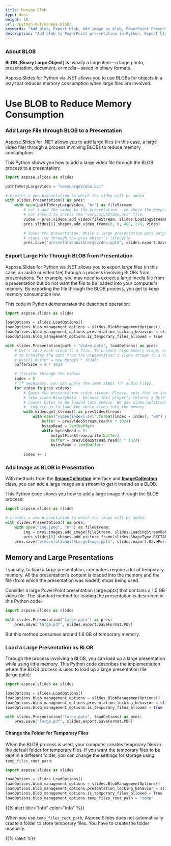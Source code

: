 ```yaml
---
title: Manage Blob
type: docs
weight: 10
url: /python-net/manage-blob/
keywords: "Add blob, Export blob, Add image as blob, PowerPoint Presentation, Python, Aspose.Slides for Python via .NET"
description: "Add blob to PowerPoint presentation in Python. Export blob. Add Image as blob"
---
```


### **About BLOB**

**BLOB** (**Binary Large Object**) is usually a large item—a large photo, presentation, document, or media—saved in binary formats. 

Aspose.Slides for Python via .NET allows you to use BLOBs for objects in a way that reduces memory consumption when large files are involved. 

# **Use BLOB to Reduce Memory Consumption**

### **Add Large File through BLOB to a Presentation**

[Aspose.Slides](/slides/python-net/) for .NET allows you to add large files (in this case, a large video file) through a process involving BLOBs to reduce memory consumption.

This Python shows you how to add a large video file through the BLOB process to a presentation:

```py
import aspose.slides as slides

pathToVeryLargeVideo = "veryLargeVideo.avi"

# Creates a new presentation to which the video will be added
with slides.Presentation() as pres:
    with open(pathToVeryLargeVideo, "br") as fileStream:
        # Let's add the video to the presentation - we chose the KeepLocked behavior because we do
        # not intend to access the "veryLargeVideo.avi" file.
        video = pres.videos.add_video(fileStream, slides.LoadingStreamBehavior.KEEP_LOCKED)
        pres.slides[0].shapes.add_video_frame(0, 0, 480, 270, video)

        # Saves the presentation. While a large presentation gets outputted, the memory consumption
        # stays low through the pres object's lifecycle 
        pres.save("presentationWithLargeVideo.pptx", slides.export.SaveFormat.PPTX)
```


### **Export Large File Through BLOB from Presentation**
Aspose.Slides for Python via .NET allows you to export large files (in this case, an audio or video file) through a process involving BLOBs from presentations. For example, you may need to extract a large media file from a presentation but do not want the file to be loaded into your computer's memory. By exporting the file through the BLOB process, you get to keep memory consumption low. 

This code in Python demonstrates the described operation:

```py
import aspose.slides as slides

loadOptions = slides.LoadOptions()
loadOptions.blob_management_options = slides.BlobManagementOptions()
loadOptions.blob_management_options.presentation_locking_behavior = slides.PresentationLockingBehavior.KEEP_LOCKED
loadOptions.blob_management_options.is_temporary_files_allowed = True

with slides.Presentation(path + "Video.pptx", loadOptions) as pres:
	# Let's save each video to a file. To prevent high memory usage, we need a buffer that will be used
	# to transfer the data from the presentation's video stream to a stream for a newly created video file.
	# byte[] buffer = new byte[8 * 1024];
    bufferSize = 8 * 1024

	# Iterates through the videos
    index = 0
    # If necessary, you can apply the same steps for audio files. 
    for video in pres.videos:
		# Opens the presentation video stream. Please, note that we intentionally avoided accessing properties
		# like video.BinaryData - because this property returns a byte array containing a full video, which then
		# causes bytes to be loaded into memory. We use video.GetStream, which will return Stream - and does NOT
		#  require us to load the whole video into the memory.
        with video.get_stream() as presVideoStream:
            with open("video{index}.avi".format(index = index), "wb") as outputFileStream:
                buffer = presVideoStream.read(8 * 1024)
                bytesRead = len(buffer)
                while bytesRead > 0:
                    outputFileStream.write(buffer)
                    buffer = presVideoStream.read(8 * 1024)
                    bytesRead = len(buffer)
                    
        index += 1
```

### **Add Image as BLOB in Presentation**
With methods from the [**IImageCollection**](https://apireference.aspose.com/slides/python-net/aspose.slides/iimagecollection) interface and [**ImageCollection** ](https://apireference.aspose.com/slides/python-net/aspose.slides/imagecollection)class, you can add a large image as a stream to get it treated as a BLOB. 

This Python code shows you how to add a large image through the BLOB process:

```py
import aspose.slides as slides

# creates a new presentation to which the image will be added.
with slides.Presentation() as pres:
    with open("img.jpeg", "br") as fileStream:
        img = pres.images.add_image(fileStream, slides.LoadingStreamBehavior.KEEP_LOCKED)
        pres.slides[0].shapes.add_picture_frame(slides.ShapeType.RECTANGLE, 0, 0, 300, 200, img)
    pres.save("presentationWithLargeImage.pptx", slides.export.SaveFormat.PPTX)
```

## **Memory and Large Presentations**

Typically, to load a large presentation, computers require a lot of temporary memory. All the presentation's content is loaded into the memory and the file (from which the presentation was loaded) stops being used. 

Consider a large PowerPoint presentation (large.pptx) that contains a 1.5 GB video file. The standard method for loading the presentation is described in this Python code:

```py
import aspose.slides as slides

with slides.Presentation("large.pptx") as pres:
	pres.save("large.pdf", slides.export.SaveFormat.PDF)
```

But this method consumes around 1.6 GB of temporary memory. 

### **Load a Large Presentation as BLOB**

Through the process involving a BLOB, you can load up a large presentation while using little memory. This Python code describes the implementation where the BLOB process is used to load up a large presentation file (large.pptx):

```py
import aspose.slides as slides

loadOptions = slides.LoadOptions()
loadOptions.blob_management_options = slides.BlobManagementOptions()
loadOptions.blob_management_options.presentation_locking_behavior = slides.PresentationLockingBehavior.KEEP_LOCKED
loadOptions.blob_management_options.is_temporary_files_allowed = True

with slides.Presentation("large.pptx", loadOptions) as pres:
	pres.save("large.pdf", slides.export.SaveFormat.PDF)
```

#### **Change the Folder for Temporary Files**

When the BLOB process is used, your computer creates temporary files in the default folder for temporary files. If you want the temporary files to be kept in a different folder, you can change the settings for storage using `temp_files_root_path`:

```py
import aspose.slides as slides

loadOptions = slides.LoadOptions()
loadOptions.blob_management_options = slides.BlobManagementOptions()
loadOptions.blob_management_options.presentation_locking_behavior = slides.PresentationLockingBehavior.KEEP_LOCKED
loadOptions.blob_management_options.is_temporary_files_allowed = True
loadOptions.blob_management_options.temp_files_root_path = "temp"
```

{{% alert title="Info" color="info" %}}

When you use `temp_files_root_path`, Aspose.Slides does not automatically create a folder to store temporary files. You have to create the folder manually. 

{{% /alert %}}